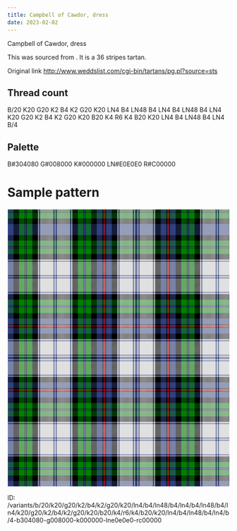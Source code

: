 ```yaml
---
title: Campbell of Cawdor, dress
date: 2023-02-02
---
```

Campbell of Cawdor, dress

This was sourced from <no value>.  It is a 36 stripes tartan.

Original link http://www.weddslist.com/cgi-bin/tartans/pg.pl?source=sts

## Thread count
B/20 K20 G20 K2 B4 K2 G20 K20 LN4 B4 LN48 B4 LN4 B4 LN48 B4 LN4 K20 G20 K2 B4 K2 G20 K20 B20 K4 R6 K4 B20 K20 LN4 B4 LN48 B4 LN4 B/4

## Palette
B#304080 G#008000 K#000000 LN#E0E0E0 R#C00000

# Sample pattern

![Tartan detail](tartan.png "B/20 K20 G20 K2 B4 K2 G20 K20 LN4 B4 LN48 B4 LN4 B4 LN48 B4 LN4 K20 G20 K2 B4 K2 G20 K20 B20 K4 R6 K4 B20 K20 LN4 B4 LN48 B4 LN4 B/4 tartan")

ID: /variants/b/20/k20/g20/k2/b4/k2/g20/k20/ln4/b4/ln48/b4/ln4/b4/ln48/b4/ln4/k20/g20/k2/b4/k2/g20/k20/b20/k4/r6/k4/b20/k20/ln4/b4/ln48/b4/ln4/b/4-b304080-g008000-k000000-lne0e0e0-rc00000